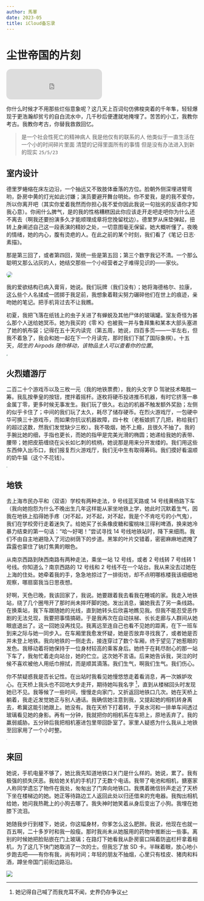 ```yaml
---
author: 馬睪
date: 2023-05
title: iCloud备忘录
---
```

# **尘世帝国的片刻**

<iframe style="border-radius:12px" src="https://open.spotify.com/embed/track/2uvzSvcgmy5tHcaH5AFcQ7" width="50%" height="80" frameBorder="0" allowfullscreen="" allow="autoplay; clipboard-write; encrypted-media; fullscreen; picture-in-picture" loading="lazy"> </iframe>

你什么时候才不用那些烂俗意象呢？这几天上百词句仿佛梭突着的千年隼，轻轻爆现于更浩瀚却贫亏的自白流水中，几千秒后便遭就地掩埋了。苦苦的小工，我教你考古。我教你考古，你替我救救回忆。

> 是一个社会性死亡的精神病人 我是他仅有的联系的人 他类似于一直生活在一个小的时间碎片里面 清楚的记得里面所有的事情 但是没有办法进入到新的现实 `25/5/23`

## 室内设计

德里罗蜷缩在床左边沿，一个抽远又不致肢体垂落的方位。脸朝外侧深埋进臂弯哟，卧房中黄的灯光如此讨嫌；演员要避开舞台明处。你不爱我，是的我不爱你，所以你离开吧（其实你爱着我然而你担心我不爱你因此我说一句拙劣的反语你才知我心意）。你闹什么脾气，是的我的性格糟糕因此你应该走开走吧走吧你为什么还不离去（啊我还要扮演多久才能顺理成章将您挽留枕边）。德里罗从床垫弹起，扭转上身阐述自己这一段表演的精妙之处，一切意图毫无保留。她大概听懂了。夜晚的情绪，她的内心，腹有烫疤的人。在此之前的某个时刻，我们看了《笔记·日志·素描》。

那是第三回了，或者第四回，笼统一些是第五回；第三个数字我记不清。一个那么聪明又那么沾灰的人，她结交那些一个小经营者之子难得见识的——家伙。

<img src="https://zy-j.com/p/iCloud/1.jpg" style="border-radius:10px;" />

我的爱欲结构已病入膏肓，她说。我们玩牌（我们没有）；她将海德格尔、拉康，这么些个人名揉成一团掷于我足前，我想象着鞋尖努力碾碎他们在世上的痕迹，亲吻她的笔记。把手机背过去不让我瞧。

初夏，我把飞落在纸钱上的虫子关进了有蝉蜕及其他尸体的玻璃罐。室友奇怪为甚么那个人送给她冥币。她为我买的《零 K》也被我一并与鲁拜集和某本大部头塞进了她的帆布袋；记得在五十天内读完（第五周，她说，四百多页——一半左右，但我不着急了，我会和她一起在下一个月读完，那时我们下腻了国际象棋）。十五天，*陌生的 Airpods 随你移动，该物品主人可以查看你的位置*。

<img src="https://zy-j.com/p/iCloud/2.jpg" style="zoom: 25%; border-radius:50px;" />

## 火烈嬉游厅

二百二十个游戏币以及三枚一元（我的地铁票费），我的头文字 D 驾驶技术略胜一筹。我乱按拳皇的按钮，搅拌着摇杆。逐枚将硬币投进推币机器，有时它挤落一串金属丁零，更多时候无事发生。我们玩了很久。右边的机器不触发额外奖励；左侧的似乎卡住了；中间的我们玩了太久，耗尽了储存硬币。在烈火游戏厅，一包硬中华可换三十游戏币，而如果你抗议机器故障，四十枚（老板娘抓了几把，称给我们的超过这数，然我们发觉缺少三枚）。我不吸烟，她不上瘾，且很久不抽了。我的手腕比她的细，手指也更长，而她的指甲是完美光滑的椭圆；她递给我她的表带、腰带；她把皮筋缠绕在尖长如匕刺的梳柄，她说那是用来分开发缕的。我们用这些东西伸入出币口，我们报复烈火游戏厅，我们无中生有取得筹码。我们摸好看温顺的奶牛猫（这个不花钱）。

<img src="https://zy-j.com/p/iCloud/3.jpg" style="zoom: 20%;border-radius:55px;"/>

## 地铁

去上海市民办平和（双语）学校有两种走法，9 号线蓝天路或 14 号线黄杨路下车（我向她抱怨为什么不晚出生几年这样能从家坐地铁上学，她此时沉默着生气，因我在地铁上掐得她手疼（对不起，对不起，对不起，我是个不肯吃亏的小气鬼），我们在学校旁行走着迷失了。给她买了长条橡皮糖和蜜桃味三得利啤酒，换来她冷暴力结束的第一句话：“哈～好喝！”尝试寻找 14 号线地铁站时，降下来细雨。我们不由自主地避隐入了河边树荫下的步道。黑笨的叶片交错着，密密麻麻地遮掩了霖露也蒙住了钠灯焦黄的眼色。

从南京西路到陕西南路有两种走法，乘坐一站 12 号线，或者 2 号线转 7 号线转 1 号线。你知道么？南京西路的 12 号线和 2 号线不在一个站台。我从来没去过她在上海的住处。她牵着我的手，急急地掠过了一排街坊，却不点明哪栋楼我该细细地观察，哪扇窗我当日思夜想。

好啊，天色已晚，我该回家了，我说。她要跟着我去看我在睡城的家。我走入地铁站，绕了几个圈甩开了那时尚未摔坏脚的她。发出消息，骗她我去了另一条线路。在换乘站，我下车跟随她的光线，直到她转头后欣喜地瞧见我。但我不能忍受恶作剧的无法兑现，我要把事情搞砸。于是我再次在自动扶梯、长长走廊与人群间从她眼底退出了。这一回她没再找见。我离远至连自己也看不见她的距离，在下一班车到来之际与她一同步入。在车厢里我愈发怀疑，她是否放弃寻找我了，或者她是否并未登上地铁。我向地铁的一侧走去，接连穿过了数个车厢，终于望见了她惹眼的发色。我移动着将她保持于一位身材较高的乘客身后。她终于在耗尽耐心的那一站下车了，我匆忙着走向站台，她的伫立。这次她不言语。后来她告诉我，哭泣的时候不喜欢被他人用纸巾擦拭，而是顺其滴落。我们生气，啊我们生气。我们伤心。

你不禁疑惑我是否长记性。在出站时我看见她慢悠悠走着看消息，再一次嫉妒攻心。在天桥上我头也不回地大步走开，期待她叫我名字 [^注]，直到从楼梯回头时发现她已不见。我等候了一些时间，慢慢走向家门，又折返回地铁口几次。她在天桥上躺着，我走近发觉她正与别人通话。我确信她注意到我，又提起她的相机转身离去，希冀这能引她跟上。她没有。我在天桥下打着转，于臭水河和一排单车间透过玻璃看见她的身影。再有一分钟，我就把你的相机系在车把上，原地丢弃了。我的羸弱威胁。五分钟后我把相机塞进包里带回卧室了。家里人疑惑为什么我从上地铁至回家用了一个小时整。

<img src="https://zy-j.com/p/iCloud/4.jpg" style="zoom:15%;border-radius:200px;"/>

## 来回

她说，手机电量不够了，她比我先知道地铁口关门是什么样的。她说，累了。我有极强的损失厌恶。我给她关机的手机打了无数个电话。我带了电池和相机，搪塞家人称同学遗忘了物件在我处，匆匆出了门奔向地铁口。我携着微信铃声走近了天桥下坐在楼梯边的她。她正等待路边工人返回此处以归还借来的充电器。我掏出相机给她，她问我热靴上的小狗去哪了。我失神时她笑着从身后变出了小狗。我埋在她膝下流泪。

她随我步行到楼下，她说，你这幅身材，你爹怎么这么肥胖。我说，他现在也就一百五啊，二十多岁时和我一般瘦。那时我尚未从她服用的药物中推断出一些事。离别的时候她把脸贴嵌在门上玻璃；在路灯下她看我从卧房窗口隔着防盗栏杆拿着相机，为了这几下快门她取消了一次的士。但我忘了放 SD 卡。半眯着眼，放心地小步跑去吧——有你有我，尚有时间；年轻的朋友不抽烟，心里只有桂皮、猪肉和料酒，蹲坐帝国门前街边路沿。

![](https://zy-j.com/p/iCloud/5.jpg)

[^注]: 她记得自己喊了而我充耳不闻，史界仍存争议

